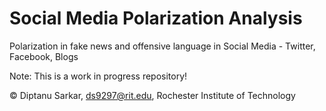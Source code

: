 # Social Media Polarization Analysis

Polarization in fake news and offensive language in Social Media - Twitter, Facebook, Blogs

Note: This is a work in progress repository!

© Diptanu Sarkar, ds9297@rit.edu, Rochester Institute of Technology